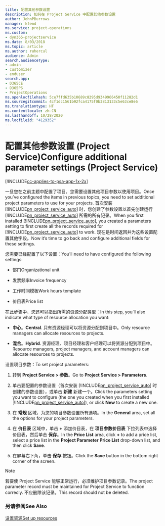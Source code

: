 ```yaml
---
title: 配置其他参数设置
description: 如何在 Project Service 中配置其他参数设置
author: JohnPBurrows
manager: kfend
ms.service: project-operations
ms.custom:
- dyn365-projectservice
ms.date: 8/03/2018
ms.topic: article
ms.author: ruhercul
audience: Admin
search.audienceType:
- admin
- customizer
- enduser
search.app:
- D365CE
- D365PS
- ProjectOperations
ms.openlocfilehash: 5ce7ffd635b10689c8295d9349966450f11282d1
ms.sourcegitcommit: 4cf1dc1561b92fca4175f0b3813133c5e63ce8e6
ms.translationtype: HT
ms.contentlocale: zh-CN
ms.lasthandoff: 10/28/2020
ms.locfileid: "4129352"
---
```

# <a name="configure-additional-parameter-settings-project-service"></a><span data-ttu-id="ff782-103">配置其他参数设置 (Project Service)</span><span class="sxs-lookup"><span data-stu-id="ff782-103">Configure additional parameter settings (Project Service)</span></span>

[!INCLUDE[cc-applies-to-psa-app-1x-2x](../includes/cc-applies-to-psa-app-1x-2x.md)]

<span data-ttu-id="ff782-104">一旦您在之前主题中配置了项目，您需要设置其他项目参数以使用项目。</span><span class="sxs-lookup"><span data-stu-id="ff782-104">Once you’ve configured the items in previous topics, you need to set additional project parameters to use for your projects.</span></span> <span data-ttu-id="ff782-105">首次安装 [!INCLUDE[pn_project_service_auto](../includes/pn-project-service-auto.md)] 时，您创建了参数设置以首先创建运行 [!INCLUDE[pn_project_service_auto](../includes/pn-project-service-auto.md)] 所需的所有记录。</span><span class="sxs-lookup"><span data-stu-id="ff782-105">When you first installed [!INCLUDE[pn_project_service_auto](../includes/pn-project-service-auto.md)], you created a parameters setting to first create all the records required for [!INCLUDE[pn_project_service_auto](../includes/pn-project-service-auto.md)] to work.</span></span> <span data-ttu-id="ff782-106">现在是时间返回并为这些设置配置其他字段。</span><span class="sxs-lookup"><span data-stu-id="ff782-106">Now it’s time to go back and configure additional fields for these settings.</span></span>  
  
 <span data-ttu-id="ff782-107">您需要已经配置了以下设置：</span><span class="sxs-lookup"><span data-stu-id="ff782-107">You’ll need to have configured the following settings:</span></span>  
  
-   <span data-ttu-id="ff782-108">部门</span><span class="sxs-lookup"><span data-stu-id="ff782-108">Organizational unit</span></span>  
  
-   <span data-ttu-id="ff782-109">发票频率</span><span class="sxs-lookup"><span data-stu-id="ff782-109">Invoice frequency</span></span>  
  
-   <span data-ttu-id="ff782-110">工作时间模板</span><span class="sxs-lookup"><span data-stu-id="ff782-110">Work hours template</span></span>  
  
-   <span data-ttu-id="ff782-111">价目表</span><span class="sxs-lookup"><span data-stu-id="ff782-111">Price list</span></span>  
 
<span data-ttu-id="ff782-112">在此步骤中，您还可以指出所需的资源分配类型：</span><span class="sxs-lookup"><span data-stu-id="ff782-112">In this step, you’ll also indicate what type of resource allocation you want:</span></span>  
  
- <span data-ttu-id="ff782-113">**中心**。</span><span class="sxs-lookup"><span data-stu-id="ff782-113">**Central**.</span></span> <span data-ttu-id="ff782-114">只有资源经理可以将资源分配到项目中。</span><span class="sxs-lookup"><span data-stu-id="ff782-114">Only resource managers can allocate resources to projects.</span></span>  
  
- <span data-ttu-id="ff782-115">**混合**。</span><span class="sxs-lookup"><span data-stu-id="ff782-115">**Hybrid**.</span></span> <span data-ttu-id="ff782-116">资源经理、项目经理和客户经理可以将资源分配到项目中。</span><span class="sxs-lookup"><span data-stu-id="ff782-116">Resource managers, project managers, and account managers can allocate resources to projects.</span></span>  
  
 
<span data-ttu-id="ff782-117">设置项目参数：</span><span class="sxs-lookup"><span data-stu-id="ff782-117">To set project parameters:</span></span>  
  
1. <span data-ttu-id="ff782-118">转到 **Project Service > 参数**。</span><span class="sxs-lookup"><span data-stu-id="ff782-118">Go to **Project Service > Parameters**.</span></span>  
  
2. <span data-ttu-id="ff782-119">单击要配置的参数设置（首次安装 [!INCLUDE[pn_project_service_auto](../includes/pn-project-service-auto.md)] 时创建的参数设置），或单击 **新建** 新建一个。</span><span class="sxs-lookup"><span data-stu-id="ff782-119">Click the parameters setting you want to configure (the one you created when you first installed [!INCLUDE[pn_project_service_auto](../includes/pn-project-service-auto.md)]), or click **New** to create a new one.</span></span>  
  
3. <span data-ttu-id="ff782-120">在 **常规** 区域，为您的项目参数设置所有选项。</span><span class="sxs-lookup"><span data-stu-id="ff782-120">In the **General** area, set all the options for your project parameters.</span></span>  
  
4. <span data-ttu-id="ff782-121">在 **价目表** 区域中，单击 **+** 添加价目表，在 **项目参数价目表** 下拉列表中选择价目表，然后单击 **保存**。</span><span class="sxs-lookup"><span data-stu-id="ff782-121">In the **Price List** area, click **+** to add a price list, select a price list in the **Project Parameter Price List** drop-down list, and then click **Save**.</span></span>  
  
5. <span data-ttu-id="ff782-122">在屏幕右下角，单击 **保存** 按钮。</span><span class="sxs-lookup"><span data-stu-id="ff782-122">Click the **Save** button in the bottom right corner of the screen.</span></span>  

> [!NOTE]
> <span data-ttu-id="ff782-123">若要使 Project Service 能够正常运行，必须维护项目参数记录。</span><span class="sxs-lookup"><span data-stu-id="ff782-123">The project parameter record must be maintained for Project Service to function correcly.</span></span> <span data-ttu-id="ff782-124">不应删除该记录。</span><span class="sxs-lookup"><span data-stu-id="ff782-124">This record should not be deleted.</span></span>

### <a name="see-also"></a><span data-ttu-id="ff782-125">另请参阅</span><span class="sxs-lookup"><span data-stu-id="ff782-125">See Also</span></span>  
 [<span data-ttu-id="ff782-126">设置资源</span><span class="sxs-lookup"><span data-stu-id="ff782-126">Set up resources</span></span>](../psa/set-up-resources.md)
